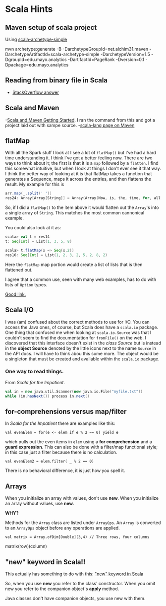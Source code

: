 # Scala Hints

## Maven setup of scala project

Using [scala-archetype-simple](https://github.com/davidB/scala-archetype-simple)

mvn archetype:generate -B -DarchetypeGroupId=net.alchim31.maven -DarchetypeArtifactId=scala-archetype-simple -DarchetypeVersion=1.5 -DgroupId=edu.mayo.analytics -DartifactId=PageRank -Dversion=0.1 -Dpackage=edu.mayo.analytics

## Reading from binary file in Scala
- [StackOverflow answer](http://stackoverflow.com/questions/9334590/reading-from-binary-file-scala)

## Scala and Maven
-[Scala and Maven Getting Started](https://blogs.oracle.com/arungupta/entry/scala_and_maven_getting_started). I ran the command from this and got a project laid out with sampe source.
-[scala-lang page on Maven](http://docs.scala-lang.org/tutorials/scala-with-maven.html)

## flatMap

With all the Spark stuff I look at I see a lot of `flatMap()` but I've had a hard time understanding it. I think I've got a better feeling now. There are two ways to think about it; the first is that it is a `map` followed by a `flatten`. I find this somewhat intuitive, but when I look at things I don't ever see it that way. I think the better way of looking at it is that flatMap takes a function that generates a Sequence, maps it across the entries, and then flattens the result. My example for this is

~~~scala
arr.map(_.split(' '))
res24: Array[Array[String]] = Array(Array(Now, is, the, time, for, all, good, men, to, come, to, the, aid, of, their, party.))
~~~

So, if I did a `flatMap()` to the item above it would flatten out the `Array`'s into a single array of `String`. This matches the most common cannonical example.

You could also look at it as:

~~~scala
scala> val t = res14
t: Seq[Int] = List(1, 3, 5, 8)

scala> t.flatMap(x => Seq(x,2))
res16: Seq[Int] = List(1, 2, 3, 2, 5, 2, 8, 2)
~~~

Here the `flatMap` map portion would create a list of lists that is then flattened out.

I agree that a common use, seen with many web examples, has to do with lists of `Option` types.

[Good link.](http://tfs/tfs/MayoClinic/IMA/Advanced%20Analytics)

## Scala I/O

I was (am) confused about the correct methods to use for I/O. You can
access the Java ones, of course, but Scala does have a `scala.io`
package. One thing that confused me when looking at `scala.io.Source`
was that I couldn't seem to find the documentation for `fromFile()` on
the web. I discovered that this interface doesn't exist in the *class
Source* but is instead in the **object Source** denoted by the little
icons next to the name `Source` in the API docs. I will have to think
abou this some more. The object would be a singleton that must be
created and available within the `scala.io` package.

### One way to read things.

From _Scala for the Impatient_.

~~~Scala
val in = new java.util.Scanner(new java.io.File("myfile.txt"))
while (in.hasNext()) process in.next()
~~~

## for-comprehensions versus map/filter

In _Scala for the Impatient_ there are examples like this:

~~~
val evenElem = for(e <- elem if e % 2 == 0) yield e
~~~

which pulls out the even items in `elem` using a **for comprehension** and a **guard expression**. This can also be done with a filter/map functional style; in this case just a filter because there is no calculation.

~~~
val evenElem2 = elem.filter( _ % 2 == 0)
~~~

There is no behavioral difference, it is just how you spell it.

## Arrays

When you initialize an array with values, don't use **new**.
When you initialize an array without values, use **new**.

**WHY?**

Methods for the `Array` class are listed under `ArrayOps`. An `Array` is converted to an `ArrayOps` object before any operations are applied.

`val matrix = Array.ofDim[Double](3,4) // Three rows, four columns`

matrix(row)(column)

## "new" keyword in Scala!!

This actually has something to do with this:
["new" keyword in Scala](http://stackoverflow.com/questions/9727637/new-keyword-in-scala)

So, when you use **new** you refer to the class' constructor. When you
omit new you refer to the companion object's **apply** method.

Java classes don't have companion objects, you use new with them.



